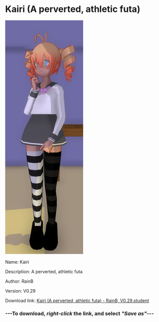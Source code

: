 # Kairi (A perverted, athletic futa)

<img src = "https://raw.githubusercontent.com/Arbiter1223/Daigaku-Gurashi-Custom-Students/master/Students/Files/Kairi%20(A%20perverted%2C%20athletic%20futa).png">

Name: Kairi

Description: A perverted, athletic futa

Author: RainB

Version: V0.29

Download link: <a href="https://raw.githubusercontent.com/Arbiter1223/Daigaku-Gurashi-Custom-Students/master/Students/Files/Kairi%20(A%20perverted%2C%20athletic%20futa)%20-%20RainB%2C%20V0.29.student">Kairi (A perverted, athletic futa) - RainB, V0.29.student</a>

### ---**To download, _right-click_ the link, and select _"Save as"_**---
